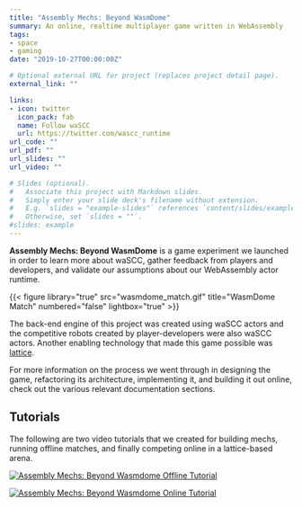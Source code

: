```yaml
---
title: "Assembly Mechs: Beyond WasmDome"
summary: An online, realtime multiplayer game written in WebAssembly
tags:
- space
- gaming
date: "2019-10-27T00:00:00Z"

# Optional external URL for project (replaces project detail page).
external_link: ""

links:
- icon: twitter
  icon_pack: fab
  name: Follow waSCC
  url: https://twitter.com/wascc_runtime
url_code: ""
url_pdf: ""
url_slides: ""
url_video: ""

# Slides (optional).
#   Associate this project with Markdown slides.
#   Simply enter your slide deck's filename without extension.
#   E.g. `slides = "example-slides"` references `content/slides/example-slides.md`.
#   Otherwise, set `slides = ""`.
#slides: example
---
```


**Assembly Mechs: Beyond WasmDome** is a game experiment we launched in order to learn more about waSCC, gather feedback from players and developers, and validate our assumptions about our WebAssembly actor runtime.

{{< figure library="true" src="wasmdome_match.gif" title="WasmDome Match" numbered="false" lightbox="true" >}}

The back-end engine of this project was created using waSCC actors and the competitive robots created by player-developers were also waSCC actors. Another enabling technology that made this game possible was [lattice](/docs/lattice/overview).

For more information on the process we went through in designing the game, refactoring its architecture, implementing it, and building it out online, check out the various relevant documentation sections.

## Tutorials

The following are two video tutorials that we created for building mechs, running offline matches, and finally competing online in a lattice-based arena.

[![Assembly Mechs: Beyond Wasmdome Offline Tutorial](https://img.youtube.com/vi/xjy61n7frHo/0.jpg)](http://www.youtube.com/watch?v=xjy61n7frHo "Assembly Mechs: Beyond Wasmdome Offline Tutorial")

[![Assembly Mechs: Beyond Wasmdome Online Tutorial](https://img.youtube.com/vi/PBQ1tyeXrCA/0.jpg)](http://www.youtube.com/watch?v=PBQ1tyeXrCA "Assembly Mechs: Beyond Wasmdome Online Tutorial")
